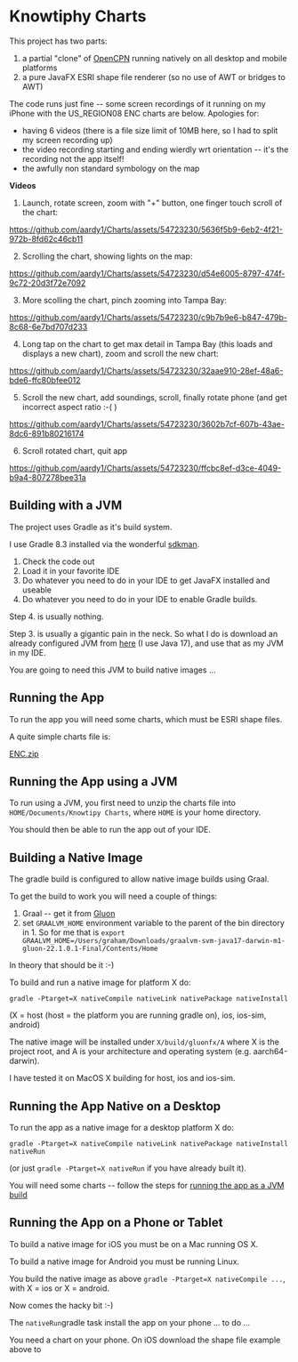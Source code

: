 # Knowtiphy Charts

This project has two parts:

1. a partial "clone" of [OpenCPN](https://opencpn.org) running natively on all desktop and mobile platforms
2. a pure JavaFX ESRI shape file renderer (so no use of AWT or bridges to AWT)

The code runs just fine -- some screen recordings of it running on my iPhone with the US_REGION08 ENC charts are below. Apologies for:

* having 6 videos (there is a file size limit of 10MB here, so I had to split my screen recording up)
* the video recording starting and ending wierdly wrt orientation -- it's the recording not the app itself!
* the awfully non standard symbology on the map


**Videos**

1) Launch, rotate screen, zoom with "+" button, one finger touch scroll of the chart:

https://github.com/aardy1/Charts/assets/54723230/5636f5b9-6eb2-4f21-972b-8fd62c46cb11


2) Scrolling the chart, showing lights on the map:

https://github.com/aardy1/Charts/assets/54723230/d54e6005-8797-474f-9c72-20d3f72e7092


3) More scolling the chart, pinch zooming into Tampa Bay:

https://github.com/aardy1/Charts/assets/54723230/c9b7b9e6-b847-479b-8c68-6e7bd707d233


4) Long tap on the chart to get max detail in Tampa Bay (this loads and displays a new chart), zoom and scroll the new chart:

https://github.com/aardy1/Charts/assets/54723230/32aae910-28ef-48a6-bde6-ffc80bfee012


5) Scroll the new chart, add soundings, scroll, finally rotate phone (and get incorrect aspect ratio :-( )

https://github.com/aardy1/Charts/assets/54723230/3602b7cf-607b-43ae-8dc6-891b80216174


6) Scroll rotated chart, quit app

https://github.com/aardy1/Charts/assets/54723230/ffcbc8ef-d3ce-4049-b9a4-807278bee31a




## Building with a JVM

The project uses Gradle as it's build system.

I use Gradle 8.3 installed via the wonderful [sdkman](https://sdkman.io/).

1. Check the code out
2. Load it in your favorite IDE
3. Do whatever you need to do in your IDE to get JavaFX installed and useable
4. Do whatever you need to do in your IDE to enable Gradle builds.

Step 4. is usually nothing.

Step 3. is usually a gigantic pain in the neck. So what I do is download an already configured JVM from [here](https://github.com/gluonhq/graal/releases/) (I use Java 17), and use that as my JVM in my IDE.

You are going to need this JVM to build native images ...

## Running the App

To run the app you will need some charts, which must be ESRI shape files.

A quite simple charts file is:

[ENC.zip](https://github.com/aardy1/Charts/files/13471740/ENC.zip)

## Running the App using a JVM

To run using a JVM, you first need to unzip the charts file into `HOME/Documents/Knowtipy Charts`, where `HOME` is your home directory.

You should then be able to run the app out of your IDE.

## Building a Native Image

The gradle build is configured to allow native image builds using Graal.

To get the build to work you will need a couple of things:

1. Graal -- get it from [Gluon](https://github.com/gluonhq/graal/releases/tag/gluon-22.1.0.1-Final)
2. set `GRAALVM_HOME` environment variable to the parent of the bin directory in 1. So for me that is `export GRAALVM_HOME=/Users/graham/Downloads/graalvm-svm-java17-darwin-m1-gluon-22.1.0.1-Final/Contents/Home`

In theory that should be it :-)

To build and run a native image for platform X do:
```
gradle -Ptarget=X nativeCompile nativeLink nativePackage nativeInstall
```
(X = host (host = the platform you are running gradle on), ios, ios-sim, android)

The native image will be installed under `X/build/gluonfx/A` where X is the project root, and A is your architecture and operating system (e.g. aarch64-darwin).

I have tested it on MacOS X building for host, ios and ios-sim.

## Running the App Native on a Desktop

To run the app as a native image for a desktop platform X do:
```
gradle -Ptarget=X nativeCompile nativeLink nativePackage nativeInstall nativeRun
```
(or just `gradle -Ptarget=X nativeRun` if you have already built it).

You will need some charts -- follow the steps for [running the app as a JVM build](https://github.com/aardy1/Charts/blob/main/README.md#running-the-app-using-a-jvm)

## Running the App on a Phone or Tablet

To build a native image for iOS you must be on a Mac running OS X.

To build a native image for Android you must be running Linux.

You build the native image as above `gradle -Ptarget=X nativeCompile ...`, with X = ios or X = android.

Now comes the hacky bit :-)

The `nativeRun`gradle task install the app on your phone ... to do ...

You need a chart on your phone. On iOS download the shape file example above to 




